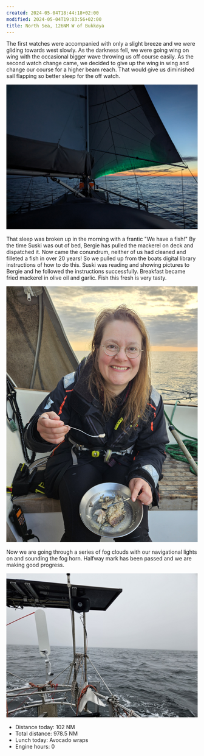 ```yaml
---
created: 2024-05-04T18:44:18+02:00
modified: 2024-05-04T19:03:56+02:00
title: North Sea, 126NM W of Bukkøya
---
```


The first watches were accompanied with only a slight breeze and we were gliding towards west slowly. As the darkness fell, we were going wing on wing with the occasional bigger wave throwing us off course easily. As the second watch change came, we decided to give up the wing in wing and change our course for a higher beam reach. That would give us diminished sail flapping so better sleep for the off watch.

![Image](../2024/c0baf9a6311106c431cfbe19f3d61261.jpg) 

That sleep was broken up in the morning with a frantic "We have a fish!" By the time Suski was out of bed, Bergie has pulled the mackerel on deck and dispatched it. Now came the conundrum, neither of us had cleaned and filleted a fish in over 20 years! So we pulled up from the boats digital library instructions of how to do this. Suski was reading and showing pictures to Bergie and he followed the instructions successfully. Breakfast became fried mackerel in olive oil and garlic. Fish this fresh is very tasty.

![Image](../2024/4ec2c0ba2420c9c35440e712788aab76.jpg) 

Now we are going through a series of fog clouds with our navigational lights on and sounding the fog horn. Halfway mark has been passed and we are making good progress.

![Image](../2024/54dbdb76b916c5e944ae3ddc93ec7383.jpg) 

* Distance today: 102 NM
* Total distance: 978.5 NM
* Lunch today: Avocado wraps
* Engine hours: 0

